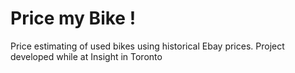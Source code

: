 # Price my Bike !
Price estimating of used bikes using historical Ebay prices. Project developed while at Insight in Toronto
